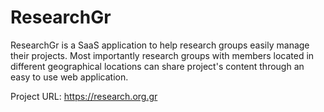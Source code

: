 ResearchGr
==========

ResearchGr is a SaaS application to help research groups easily manage their projects. Most importantly research groups with members located in different geographical locations can share project's content through an easy to use web application.

Project URL: https://research.org.gr